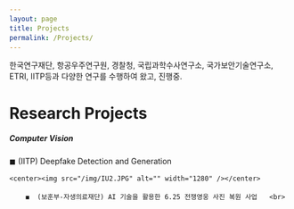 ```yaml
---
layout: page
title: Projects
permalink: /Projects/
---
```


한국연구재단, 항공우주연구원, 경찰청, 국립과학수사연구소, 국가보안기술연구소, ETRI, IITP등과 다양한 연구를 수행하여 왔고, 진행중. 

<h1 class="page-title">Research Projects</h1>

<div class="section">
    <h5>Computer Vision</h5>
        ◼  (IITP) Deepfake Detection and Generation <br>
    
    <center><img src="/img/IU2.JPG" alt="" width="1280" /></center>
    
        ◼  (보훈부-자생의료재단) AI 기술을 활용한 6.25 전쟁영웅 사진 복원 사업   <br>    
<!--    
        <center><img src="/img/IU2.JPG" alt="" width="1280" /></center>
        --> 
    
</div>



<!--
<div class="section">
    <h5>Deepfake Detection and Generation reserch (딥페이크 탐지 및 생성 연구) 
        ◼  Unified Deepfake Detection Methods <br>
        ◼  Deepfake Generation <br>
        ◼  딥페이크관련 정책 및 대응방안 연구 <br>
        ◼  연구성과물: <br>
    
    <center><img src="/img/IU2.JPG" alt="" width="1280" /></center> 
    
</div>


<div class="section">
    <h5> 인공지능 활용 위성영상 자동탐지 기술개발 추진방안 연구 </h5> 
        ◼  우주개발기반조성 및 성과확산사업 <br>
        ◼  Object Detection and Classification Research <br>
        ◼  연구성과물: <br>
</div>

<div class="section">
    <h5> AI 기반 위성상태데이터 고장탐지 구현 및 검증방안 연구 [ML/ANOMALY/DATA]</h5> 
        ◼  Multivariate Anomaly Detection Research <br>
        ◼  Ground big data system design <br>
        ◼  연구성과물: <br>
</div>

<div class="section">
    <h5> Cyber-Physical Systems (CPS) Anomaly Detection</h5> 
        ◼  Multivariate Anomaly Detection Research <br>
        ◼  연구성과물: <br>
</div>
-->



